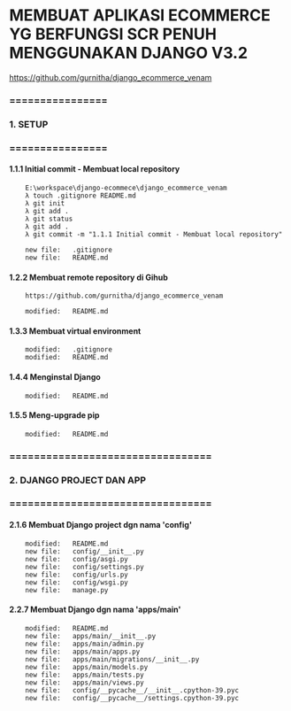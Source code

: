 # MEMBUAT APLIKASI ECOMMERCE YG BERFUNGSI SCR PENUH MENGGUNAKAN DJANGO V3.2

https://github.com/gurnitha/django_ecommerce_venam


### ================
### 	1. SETUP
### ================


#### 1.1.1 Initial commit - Membuat local repository

        E:\workspace\django-ecommece\django_ecommerce_venam
        λ touch .gitignore README.md
        λ git init
        λ git add .
        λ git status
        λ git add .
        λ git commit -m "1.1.1 Initial commit - Membuat local repository"

        new file:   .gitignore
        new file:   README.md


#### 1.2.2 Membuat remote repository di Gihub

        https://github.com/gurnitha/django_ecommerce_venam

        modified:   README.md


#### 1.3.3 Membuat virtual environment

        modified:   .gitignore
        modified:   README.md


#### 1.4.4 Menginstal Django

        modified:   README.md 


#### 1.5.5 Meng-upgrade pip

        modified:   README.md



### =================================
### 	2. DJANGO PROJECT DAN APP
### =================================


#### 2.1.6 Membuat Django project dgn nama 'config'

        modified:   README.md
        new file:   config/__init__.py
        new file:   config/asgi.py
        new file:   config/settings.py
        new file:   config/urls.py
        new file:   config/wsgi.py
        new file:   manage.py


#### 2.2.7 Membuat Django dgn nama 'apps/main'

        modified:   README.md
        new file:   apps/main/__init__.py
        new file:   apps/main/admin.py
        new file:   apps/main/apps.py
        new file:   apps/main/migrations/__init__.py
        new file:   apps/main/models.py
        new file:   apps/main/tests.py
        new file:   apps/main/views.py
        new file:   config/__pycache__/__init__.cpython-39.pyc
        new file:   config/__pycache__/settings.cpython-39.pyc












































































































































































